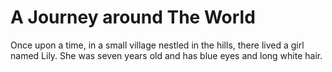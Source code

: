 

 # A Journey around The World

Once upon a time, in a small village nestled in the hills, there lived a girl named Lily. 
She was seven years old and has blue eyes and long white hair.
